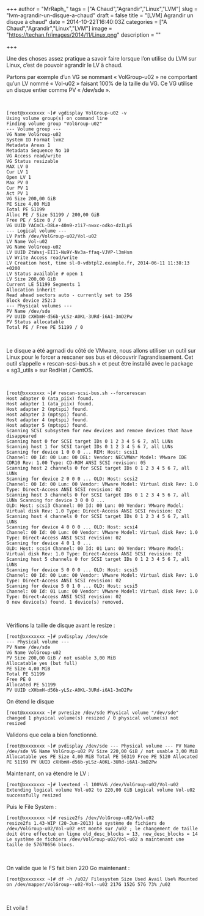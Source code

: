 +++
author = "MrRaph_"
tags = ["A Chaud","Agrandir","Linux","LVM"]
slug = "lvm-agrandir-un-disque-a-chaud"
draft = false
title = "[LVM] Agrandir un disque à chaud"
date = 2014-10-22T16:40:03Z
categories = ["A Chaud","Agrandir","Linux","LVM"]
image = "https://techan.fr/images/2014/11/Linux.png"
description = ""

+++


Une des choses assez pratique a savoir faire lorsque l’on utilise du LVM sur Linux, c’est de pouvoir agrandir le LV à chaud.  

 Partons par exemple d’un VG se nommant « VolGroup-u02 » ne comportant qu’un LV nommé « Vol-u02 » faisant 100% de la taille du VG. Ce VG utilise un disque entier comme PV « /dev/sde ».

 

    [root@xxxxxxxx ~]# vgdisplay VolGroup-u02 -v
    Using volume group(s) on command line
    Finding volume group "VolGroup-u02"
    --- Volume group ---
    VG Name VolGroup-u02
    System ID Format lvm2
    Metadata Areas 1
    Metadata Sequence No 10
    VG Access read/write
    VG Status resizable
    MAX LV 0
    Cur LV 1
    Open LV 1
    Max PV 0
    Cur PV 1
    Act PV 1
    VG Size 200,00 GiB
    PE Size 4,00 MiB
    Total PE 51199
    Alloc PE / Size 51199 / 200,00 GiB
    Free PE / Size 0 / 0
    VG UUID YACmCL-D8Le-40m9-z1i7-nwxc-odko-dzILpS
    --- Logical volume ---
    LV Path /dev/VolGroup-u02/Vol-u02
    LV Name Vol-u02
    VG Name VolGroup-u02
    LV UUID ZtWasj-EII1-Nu9Y-Nv3a-ffaq-VJVP-l3mHsm
    LV Write Access read/write
    LV Creation host, time sl-0-vdbtpl2.example.fr, 2014-06-11 11:38:13 +0200
    LV Status available # open 1
    LV Size 200,00 GiB
    Current LE 51199 Segments 1
    Allocation inherit
    Read ahead sectors auto - currently set to 256
    Block device 252:3
    --- Physical volumes ---
    PV Name /dev/sde
    PV UUID cXHbmH-d56b-yLSz-A0KL-3URd-i6A1-3mD2Pw
    PV Status allocatable
    Total PE / Free PE 51199 / 0

 

Le disque a été agrnadi du côté de VMware, nous allons utiliser un outil sur Linux pour le forcer a rescaner ses bus et découvrir l’agrandissement. Cet outil s’appelle « rescan-scsi-bus.sh » et peut être installé avec le package « sg3_utils » sur RedHat / CentOS.

 

    [root@xxxxxxxx ~]# rescan-scsi-bus.sh --forcerescan
    Host adapter 0 (ata_piix) found.
    Host adapter 1 (ata_piix) found.
    Host adapter 2 (mptspi) found.
    Host adapter 3 (mptspi) found.
    Host adapter 4 (mptspi) found.
    Host adapter 5 (mptspi) found.
    Scanning SCSI subsystem for new devices and remove devices that have disappeared
    Scanning host 0 for SCSI target IDs 0 1 2 3 4 5 6 7, all LUNs
    Scanning host 1 for SCSI target IDs 0 1 2 3 4 5 6 7, all LUNs
    Scanning for device 1 0 0 0 ... REM: Host: scsi1
    Channel: 00 Id: 00 Lun: 00 DEL: Vendor: NECVMWar Model: VMware IDE CDR10 Rev: 1.00 Type: CD-ROM ANSI SCSI revision: 05
    Scanning host 2 channels 0 for SCSI target IDs 0 1 2 3 4 5 6 7, all LUNs
    Scanning for device 2 0 0 0 ... OLD: Host: scsi2
    Channel: 00 Id: 00 Lun: 00 Vendor: VMware Model: Virtual disk Rev: 1.0 Type: Direct-Access ANSI SCSI revision: 02
    Scanning host 3 channels 0 for SCSI target IDs 0 1 2 3 4 5 6 7, all LUNs Scanning for device 3 0 0 0 ...
    OLD: Host: scsi3 Channel: 00 Id: 00 Lun: 00 Vendor: VMware Model: Virtual disk Rev: 1.0 Type: Direct-Access ANSI SCSI revision: 02
    Scanning host 4 channels 0 for SCSI target IDs 0 1 2 3 4 5 6 7, all LUNs
    Scanning for device 4 0 0 0 ... OLD: Host: scsi4
    Channel: 00 Id: 00 Lun: 00 Vendor: VMware Model: Virtual disk Rev: 1.0 Type: Direct-Access ANSI SCSI revision: 02
    Scanning for device 4 0 1 0 ...
    OLD: Host: scsi4 Channel: 00 Id: 01 Lun: 00 Vendor: VMware Model: Virtual disk Rev: 1.0 Type: Direct-Access ANSI SCSI revision: 02
    Scanning host 5 channels 0 for SCSI target IDs 0 1 2 3 4 5 6 7, all LUNs
    Scanning for device 5 0 0 0 ... OLD: Host: scsi5
    Channel: 00 Id: 00 Lun: 00 Vendor: VMware Model: Virtual disk Rev: 1.0 Type: Direct-Access ANSI SCSI revision: 02
    Scanning for device 5 0 1 0 ... OLD: Host: scsi5
    Channel: 00 Id: 01 Lun: 00 Vendor: VMware Model: Virtual disk Rev: 1.0 Type: Direct-Access ANSI SCSI revision: 02
    0 new device(s) found. 1 device(s) removed.

 

Vérifions la taille de disque avant le resize :

    [root@xxxxxxxx ~]# pvdisplay /dev/sde
    --- Physical volume ---
    PV Name /dev/sde
    VG Name VolGroup-u02
    PV Size 200,00 GiB / not usable 3,00 MiB
    Allocatable yes (but full)
    PE Size 4,00 MiB
    Total PE 51199
    Free PE 0
    Allocated PE 51199
    PV UUID cXHbmH-d56b-yLSz-A0KL-3URd-i6A1-3mD2Pw

On étend le disque

    [root@xxxxxxxx ~]# pvresize /dev/sde Physical volume "/dev/sde" changed 1 physical volume(s) resized / 0 physical volume(s) not resized

Validons que cela a bien fonctionné.

    [root@xxxxxxxx ~]# pvdisplay /dev/sde --- Physical volume --- PV Name /dev/sde VG Name VolGroup-u02 PV Size 220,00 GiB / not usable 3,00 MiB Allocatable yes PE Size 4,00 MiB Total PE 56319 Free PE 5120 Allocated PE 51199 PV UUID cXHbmH-d56b-yLSz-A0KL-3URd-i6A1-3mD2Pw

Maintenant, on va étendre le LV :

    [root@xxxxxxxx ~]# lvextend -l 100%VG /dev/VolGroup-u02/Vol-u02 Extending logical volume Vol-u02 to 220,00 GiB Logical volume Vol-u02 successfully resized

Puis le File System :

    [root@xxxxxxxx ~]# resize2fs /dev/VolGroup-u02/Vol-u02
    resize2fs 1.43-WIP (20-Jun-2013) Le système de fichiers de /dev/VolGroup-u02/Vol-u02 est monté sur /u02 ; le changement de taille doit être effectué en ligne old_desc_blocks = 13, new_desc_blocks = 14
    Le système de fichiers /dev/VolGroup-u02/Vol-u02 a maintenant une taille de 57670656 blocs.

 

On valide que le FS fait bien 220 Go maintenant :

    [root@xxxxxxxx ~]# df -h /u02/ Filesystem Size Used Avail Use% Mounted on /dev/mapper/VolGroup--u02-Vol--u02 217G 152G 57G 73% /u02

 

Et voila !
